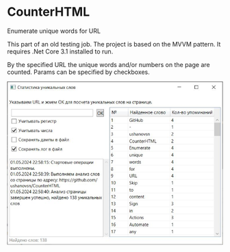 # CounterHTML
Enumerate unique words for URL

This part of an old testing job.
The project is based on the MVVM pattern.
It requires .Net Core 3.1 installed to run.

By the specified URL the unique words and/or numbers on the page are counted. Params can be specified by checkboxes.

![screenshot](https://github.com/ushanovsn/CounterHTML/blob/master/.pic/screenshot.jpg?raw=true)
